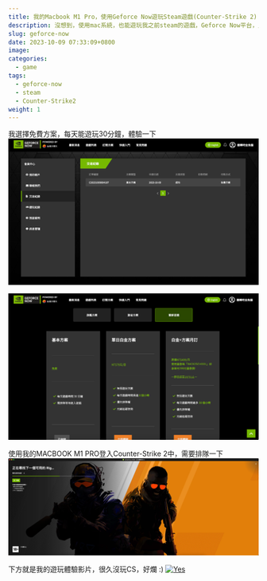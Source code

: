 ```yaml
---
title: 我的Macbook M1 Pro，使用Geforce Now遊玩Steam遊戲(Counter-Strike 2)
description: 沒想到，使用mac系統，也能遊玩我之前steam的遊戲，Geforce Now平台，只有網路速度沒問題，就能使用此平台，雲端遊玩遊戲，不用再煩惱爛電腦或MAC無法玩遊戲大作，真實體驗下來，遊玩非常順暢，畫質也高，NICE，GOOD GOOD GOOD。
slug: geforce-now
date: 2023-10-09 07:33:09+0800
image: 
categories:
  - game
tags:
  - geforce-now
  - steam
  - Counter-Strike2
weight: 1
---
```

我選擇免費方案，每天能遊玩30分鐘，體驗一下
![](media/Pasted-image-20231009081029.png)

![](media/Pasted-image-20231009081120.png)

使用我的MACBOOK M1 PRO登入Counter-Strike 2中，需要排隊一下
![](media/Pasted-image-20231009073311.png)

下方就是我的遊玩體驗影片，很久沒玩CS，好爛 :)
[![Yes](https://img.youtube.com/vi/vvJtycIxnLM/0.jpg)](https://www.youtube.com/watch?v=vvJtycIxnLM)

